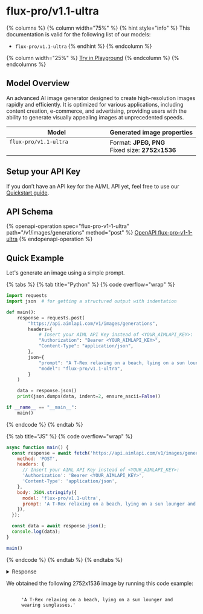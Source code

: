 # flux-pro/v1.1-ultra

{% columns %}
{% column width="75%" %}
{% hint style="info" %}
This documentation is valid for the following list of our models:

* `flux-pro/v1.1-ultra`
{% endhint %}
{% endcolumn %}

{% column width="25%" %}
<a href="https://aimlapi.com/app/?model=flux-pro/v1.1-ultra&#x26;mode=image" class="button primary">Try in Playground</a>
{% endcolumn %}
{% endcolumns %}

## Model Overview

An advanced AI image generator designed to create high-resolution images rapidly and efficiently. It is optimized for various applications, including content creation, e-commerce, and advertising, providing users with the ability to generate visually appealing images at unprecedented speeds.

<table><thead><tr><th width="250" valign="top">Model</th><th>Generated image properties</th></tr></thead><tbody><tr><td valign="top"><code>flux-pro/v1.1-ultra</code></td><td>Format: <strong>JPEG, PNG</strong><br>Fixed size: <strong>2752</strong>x<strong>1536</strong></td></tr></tbody></table>

## Setup your API Key

If you don’t have an API key for the AI/ML API yet, feel free to use our [Quickstart guide](https://docs.aimlapi.com/quickstart/setting-up).

## API Schema

{% openapi-operation spec="flux-pro-v1-1-ultra" path="/v1/images/generations" method="post" %}
[OpenAPI flux-pro-v1-1-ultra](https://raw.githubusercontent.com/aimlapi/api-docs/refs/heads/main/docs/api-references/image-models/flux/flux-pro-v1.1-ultra.json)
{% endopenapi-operation %}

## Quick Example

Let's generate an image using a simple prompt.

{% tabs %}
{% tab title="Python" %}
{% code overflow="wrap" %}
```python
import requests
import json  # for getting a structured output with indentation

def main():
    response = requests.post(
        "https://api.aimlapi.com/v1/images/generations",
        headers={
            # Insert your AIML API Key instead of <YOUR_AIMLAPI_KEY>:
            "Authorization": "Bearer <YOUR_AIMLAPI_KEY>",
            "Content-Type": "application/json",
        },
        json={
            "prompt": "A T-Rex relaxing on a beach, lying on a sun lounger and wearing sunglasses.",
            "model": "flux-pro/v1.1-ultra",
        }
    )

    data = response.json()
    print(json.dumps(data, indent=2, ensure_ascii=False))

if __name__ == "__main__":
    main()
```
{% endcode %}
{% endtab %}

{% tab title="JS" %}
{% code overflow="wrap" %}
```javascript
async function main() {
  const response = await fetch('https://api.aimlapi.com/v1/images/generations', {
    method: 'POST',
    headers: {
      // Insert your AIML API Key instead of <YOUR_AIMLAPI_KEY>:
      'Authorization': 'Bearer <YOUR_AIMLAPI_KEY>',
      'Content-Type': 'application/json',
    },
    body: JSON.stringify({
      model: 'flux-pro/v1.1-ultra',
      prompt: 'A T-Rex relaxing on a beach, lying on a sun lounger and wearing sunglasses.',
    }),
  });

  const data = await response.json();
  console.log(data);
}

main()
```
{% endcode %}
{% endtab %}
{% endtabs %}

<details>

<summary>Response</summary>

{% code overflow="wrap" %}
```json5
{
  images: [
    {
      url: 'https://cdn.aimlapi.com/squirrel/files/koala/xt87Jiwy69wpF4jGEFKbZ_806ed881d147466d81af027c6779cbc5.jpg',
      width: 2752,
      height: 1536,
      content_type: 'image/jpeg'
    }
  ],
  timings: {},
  seed: 526588311,
  has_nsfw_concepts: [ false ],
  prompt: 'A T-Rex relaxing on a beach, lying on a sun lounger and wearing sunglasses.'
}
```
{% endcode %}

</details>

We obtained the following 2752x1536 image by running this code example:

<figure><img src="../../../.gitbook/assets/Xw0w4dVpJk88_d8CBZQas_c2d37af49746421fa848a95df405288a (1).jpg" alt=""><figcaption><p><code>'A T-Rex relaxing on a beach, lying on a sun lounger and wearing sunglasses.'</code></p></figcaption></figure>
